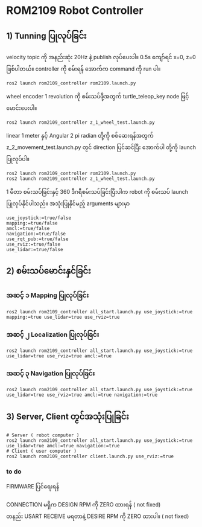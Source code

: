 # ROM2109 Robot Controller
## 1) Tunning ပြုလုပ်ခြင်း
velocity topic ကို အနည်းဆုံး 20Hz နဲ့ publish လုပ်ပေးပါ။ 0.5s ကျော်ရင် x=0, z=0 ဖြစ်ပါတယ်။ controller ကို စမ်းရန် အောက်က command ကို run ပါ။ 
```
ros2 launch rom2109_controller rom2109.launch.py
```
wheel encoder 1 revolution ကို  စမ်းသပ်ဖို့အတွက် turtle_teleop_key node ဖြင့် မောင်းပေးပါ။
```
ros2 launch rom2109_controller z_1_wheel_test.launch.py
```
linear 1 meter နှင့် Angular 2 pi radian တို့ကို စစ်ဆေးရန်အတွက်  z_2_movement_test.launch.py တ္ငင် direction ပြင်ဆင်ပြီး အောက်ပါ တို့ကို launch  ပြုလုပ်ပါ။
```
ros2 launch rom2109_controller rom2109.launch.py
ros2 launch rom2109_controller z_1_wheel_test.launch.py
```

1 မီတာ စမ်းသပ်ခြင်းနှင့် 360 ဒီဂရီစမ်းသပ်ခြင်းပြီးပါက robot ကို စမ်းသပ် launch ပြုလုပ်နိုင်ပါသည်။ အသုံးပြုနိုင်မည့် arguments များမှာ
```
use_joystick:=true/false 
mapping:=true/false
amcl:=true/false
navigation:=true/false
use_rqt_pub:=true/false
use_rviz:=true/false
use_lidar:=true/false
```
## 2) စမ်းသပ်မောင်းနှင်ခြင်း
### အဆင့် ၁ Mapping ပြုလုပ်ခြင်း
```
ros2 launch rom2109_controller all_start.launch.py use_joystick:=true mapping:=true use_lidar=true use_rviz=true
```
### အဆင့် ၂ Localization ပြုလုပ်ခြင်း
```
ros2 launch rom2109_controller all_start.launch.py use_joystick:=true use_lidar=true use_rviz=true amcl:=true
```
### အဆင့် ၃ Navigation ပြုလုပ်ခြင်း
```
ros2 launch rom2109_controller all_start.launch.py use_joystick:=true use_lidar=true use_rviz=true amcl:=true navigation:=true
```
## 3) Server, Client တ္ငင်အသုံးပြုခြင်း
```
# Server ( robot computer )
ros2 launch rom2109_controller all_start.launch.py use_joystick:=true use_lidar=true amcl:=true navigation:=true
# Client ( user computer )
ros2 launch rom2109_controller client.launch.py use_rviz:=true
```

### to do
FIRMWARE ပြင်ရေးရန်<br>
<br>CONNECTION မရှိက DESIGN RPM ကို ZERO ထားရန်              ( not fixed)
<br>တနည်း USART RECEIVE မရတာနဲ့ DESIRE RPM ကို ZERO ထားပါ။    ( not fixed)